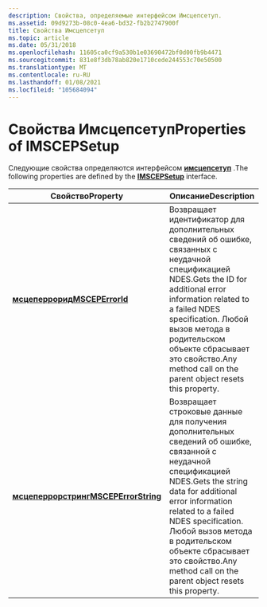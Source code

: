 ```yaml
---
description: Свойства, определяемые интерфейсом Имсцепсетуп.
ms.assetid: 09d9273b-08c0-4ea6-bd32-fb2b2747900f
title: Свойства Имсцепсетуп
ms.topic: article
ms.date: 05/31/2018
ms.openlocfilehash: 11605ca0cf9a530b1e03690472bf0d00fb9b4471
ms.sourcegitcommit: 831e8f3db78ab820e1710cede244553c70e50500
ms.translationtype: MT
ms.contentlocale: ru-RU
ms.lasthandoff: 01/08/2021
ms.locfileid: "105684094"
---
```

# <a name="properties-of-imscepsetup"></a><span data-ttu-id="4b661-103">Свойства Имсцепсетуп</span><span class="sxs-lookup"><span data-stu-id="4b661-103">Properties of IMSCEPSetup</span></span>

<span data-ttu-id="4b661-104">Следующие свойства определяются интерфейсом [**имсцепсетуп**](/windows/desktop/api/Casetup/nn-casetup-imscepsetup) .</span><span class="sxs-lookup"><span data-stu-id="4b661-104">The following properties are defined by the [**IMSCEPSetup**](/windows/desktop/api/Casetup/nn-casetup-imscepsetup) interface.</span></span>



| <span data-ttu-id="4b661-105">Свойство</span><span class="sxs-lookup"><span data-stu-id="4b661-105">Property</span></span>                                                 | <span data-ttu-id="4b661-106">Описание</span><span class="sxs-lookup"><span data-stu-id="4b661-106">Description</span></span>                                                                                                                                              |
|----------------------------------------------------------|----------------------------------------------------------------------------------------------------------------------------------------------------------|
| [<span data-ttu-id="4b661-107">**мсцеперрорид**</span><span class="sxs-lookup"><span data-stu-id="4b661-107">**MSCEPErrorId**</span></span>](/windows/desktop/api/Casetup/nf-casetup-imscepsetup-get_msceperrorid)         | <span data-ttu-id="4b661-108">Возвращает идентификатор для дополнительных сведений об ошибке, связанных с неудачной спецификацией NDES.</span><span class="sxs-lookup"><span data-stu-id="4b661-108">Gets the ID for additional error information related to a failed NDES specification.</span></span> <span data-ttu-id="4b661-109">Любой вызов метода в родительском объекте сбрасывает это свойство.</span><span class="sxs-lookup"><span data-stu-id="4b661-109">Any method call on the parent object resets this property.</span></span>          |
| [<span data-ttu-id="4b661-110">**мсцеперрорстринг**</span><span class="sxs-lookup"><span data-stu-id="4b661-110">**MSCEPErrorString**</span></span>](/windows/desktop/api/Casetup/nf-casetup-imscepsetup-get_msceperrorstring) | <span data-ttu-id="4b661-111">Возвращает строковые данные для получения дополнительных сведений об ошибке, связанной с неудачной спецификацией NDES.</span><span class="sxs-lookup"><span data-stu-id="4b661-111">Gets the string data for additional error information related to a failed NDES specification.</span></span> <span data-ttu-id="4b661-112">Любой вызов метода в родительском объекте сбрасывает это свойство.</span><span class="sxs-lookup"><span data-stu-id="4b661-112">Any method call on the parent object resets this property.</span></span> |



 

 

 



